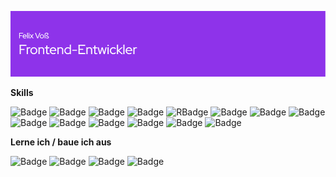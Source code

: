 ![Header](github-header-image.png)


**Skills**

![Badge](https://img.shields.io/badge/HTML5-E34F26?style=for-the-badge&logo=html5&logoColor=white)
![Badge](https://img.shields.io/badge/CSS3-1572B6?style=for-the-badge&logo=css3&logoColor=white)
![Badge](https://img.shields.io/badge/JavaScript-F7DF1E?style=for-the-badge&logo=javascript&logoColor=black)
![Badge](https://img.shields.io/badge/PHP-777BB4?logo=php&logoColor=fff&style=for-the-badge)
![RBadge](https://img.shields.io/badge/React-61DAFB?logo=react&logoColor=000&style=for-the-badge)
![Badge](https://img.shields.io/badge/Vite-646CFF?logo=vite&logoColor=fff&style=for-the-badge)
![Badge](https://img.shields.io/badge/Tailwind_CSS-38B2AC?style=for-the-badge&logo=tailwind-css&logoColor=white)
![Badge](https://img.shields.io/badge/Bootstrap-563D7C?style=for-the-badge&logo=bootstrap&logoColor=white)
![Badge](https://img.shields.io/badge/TYPO3-FF8700?logo=typo3&logoColor=fff&style=for-the-badge)
![Badge](https://img.shields.io/badge/WordPress-21759B?logo=wordpress&logoColor=fff&style=for-the-badge)
![Badge](https://img.shields.io/badge/npm-CB3837?style=for-the-badge&logo=npm&logoColor=white)
![Badge](https://img.shields.io/badge/GIT-E44C30?style=for-the-badge&logo=git&logoColor=white)
![Badge](https://img.shields.io/badge/Figma-F24E1E?style=for-the-badge&logo=figma&logoColor=white)
![Badge](https://img.shields.io/badge/Adobe%20XD-470137?style=for-the-badge&logo=Adobe%20XD&logoColor=#FF61F6)

**Lerne ich / baue ich aus**

![Badge](https://img.shields.io/badge/React-61DAFB?logo=react&logoColor=000&style=for-the-badge)
![Badge](https://img.shields.io/badge/Redux-593D88?style=for-the-badge&logo=redux&logoColor=white)
![Badge](https://img.shields.io/badge/React_Router-CA4245?style=for-the-badge&logo=react-router&logoColor=white)
![Badge](https://img.shields.io/badge/Next.js-000?logo=nextdotjs&logoColor=fff&style=for-the-badge)
<!--
**felixvosswork/felixvosswork** is a ✨ _special_ ✨ repository because its `README.md` (this file) appears on your GitHub profile.

Here are some ideas to get you started:

- 🔭 I’m currently working on ...
- 🌱 I’m currently learning ...
- 👯 I’m looking to collaborate on ...
- 🤔 I’m looking for help with ...
- 💬 Ask me about ...
- 📫 How to reach me: ...
- 😄 Pronouns: ...
- ⚡ Fun fact: ...
-->
